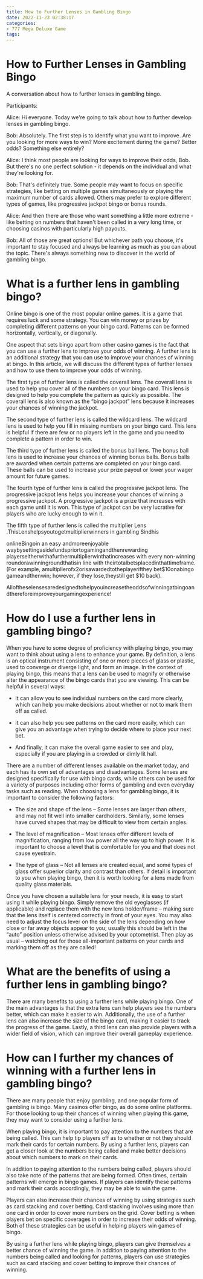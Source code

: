 ```yaml
---
title: How to Further Lenses in Gambling Bingo
date: 2022-11-23 02:38:17
categories:
- 777 Mega Deluxe Game
tags:
---
```



#  How to Further Lenses in Gambling Bingo

A conversation about how to further lenses in gambling bingo. 

Participants:

Alice: Hi everyone. Today we're going to talk about how to further develop lenses in gambling bingo.

Bob: Absolutely. The first step is to identify what you want to improve. Are you looking for more ways to win? More excitement during the game? Better odds? Something else entirely?

Alice: I think most people are looking for ways to improve their odds, Bob. But there's no one perfect solution - it depends on the individual and what they're looking for.

Bob: That's definitely true. Some people may want to focus on specific strategies, like betting on multiple games simultaneously or playing the maximum number of cards allowed. Others may prefer to explore different types of games, like progressive jackpot bingo or bonus rounds.

Alice: And then there are those who want something a little more extreme - like betting on numbers that haven't been called in a very long time, or choosing casinos with particularly high payouts.

Bob: All of those are great options! But whichever path you choose, it's important to stay focused and always be learning as much as you can about the topic. There's always something new to discover in the world of gambling bingo.

#  What is a further lens in gambling bingo? 

Online bingo is one of the most popular online games. It is a game that requires luck and some strategy. You can win money or prizes by completing different patterns on your bingo card. Patterns can be formed horizontally, vertically, or diagonally.

One aspect that sets bingo apart from other casino games is the fact that you can use a further lens to improve your odds of winning. A further lens is an additional strategy that you can use to improve your chances of winning at bingo. In this article, we will discuss the different types of further lenses and how to use them to improve your odds of winning.

The first type of further lens is called the coverall lens. The coverall lens is used to help you cover all of the numbers on your bingo card. This lens is designed to help you complete the pattern as quickly as possible. The coverall lens is also known as the “bingo jackpot” lens because it increases your chances of winning the jackpot.

The second type of further lens is called the wildcard lens. The wildcard lens is used to help you fill in missing numbers on your bingo card. This lens is helpful if there are few or no players left in the game and you need to complete a pattern in order to win.

The third type of further lens is called the bonus ball lens. The bonus ball lens is used to increase your chances of winning bonus balls. Bonus balls are awarded when certain patterns are completed on your bingo card. These balls can be used to increase your prize payout or lower your wager amount for future games.

The fourth type of further lens is called the progressive jackpot lens. The progressive jackpot lens helps you increase your chances of winning a progressive jackpot. A progressive jackpot is a prize that increases with each game until it is won. This type of jackpot can be very lucrative for players who are lucky enough to win it.

The fifth type of further lens is called the multiplier Lens .ThisLenshelpsyoutogetmultiplierwinners in gambling Sindhis 

onlineBingoin an easy andmoreenjoyable waybysettingasidefundspriortogamingandthenrewarding playerseitherwithafurthermultiplierwinthatincreases with every non-winning roundorawinningroundthatisin line with theirtotalbetsplacedinthattimeframe.(For example, amultiplierofx2orisawardedtotheplayerifthey bet$10onabingo gameandthenwin; however, if they lose,theystill get $10 back). 

Alloftheselensesaredesignedtohelpyouincreasetheoddsofwinningatbingoandthereforeimproveyourgamingexperience!

#  How do I use a further lens in gambling bingo?

When you have to some degree of proficiency with playing bingo, you may want to think about using a lens to enhance your game. By definition, a lens is an optical instrument consisting of one or more pieces of glass or plastic, used to converge or diverge light, and form an image. In the context of playing bingo, this means that a lens can be used to magnify or otherwise alter the appearance of the bingo cards that you are viewing. This can be helpful in several ways:

* It can allow you to see individual numbers on the card more clearly, which can help you make decisions about whether or not to mark them off as called.

* It can also help you see patterns on the card more easily, which can give you an advantage when trying to decide where to place your next bet.

* And finally, it can make the overall game easier to see and play, especially if you are playing in a crowded or dimly lit hall.

There are a number of different lenses available on the market today, and each has its own set of advantages and disadvantages. Some lenses are designed specifically for use with bingo cards, while others can be used for a variety of purposes including other forms of gambling and even everyday tasks such as reading. When choosing a lens for gambling bingo, it is important to consider the following factors:

* The size and shape of the lens – Some lenses are larger than others, and may not fit well into smaller cardholders. Similarly, some lenses have curved shapes that may be difficult to view from certain angles.

* The level of magnification – Most lenses offer different levels of magnification, ranging from low power all the way up to high power. It is important to choose a level that is comfortable for you and that does not cause eyestrain.

* The type of glass – Not all lenses are created equal, and some types of glass offer superior clarity and contrast than others. If detail is important to you when playing bingo, then it is worth looking for a lens made from quality glass materials.

Once you have chosen a suitable lens for your needs, it is easy to start using it while playing bingo. Simply remove the old eyeglasses (if applicable) and replace them with the new lens holder/frame – making sure that the lens itself is centered correctly in front of your eyes. You may also need to adjust the focus lever on the side of the lens depending on how close or far away objects appear to you; usually this should be left in the “auto” position unless otherwise advised by your optometrist. Then play as usual – watching out for those all-important patterns on your cards and marking them off as they are called!

#  What are the benefits of using a further lens in gambling bingo?

There are many benefits to using a further lens while playing bingo. One of the main advantages is that the extra lens can help players see the numbers better, which can make it easier to win. Additionally, the use of a further lens can also increase the size of the bingo card, making it easier to track the progress of the game. Lastly, a third lens can also provide players with a wider field of vision, which can improve their overall gameplay experience.

#  How can I further my chances of winning with a further lens in gambling bingo?

There are many people that enjoy gambling, and one popular form of gambling is bingo. Many casinos offer bingo, as do some online platforms. For those looking to up their chances of winning when playing this game, they may want to consider using a further lens.

When playing bingo, it is important to pay attention to the numbers that are being called. This can help tip players off as to whether or not they should mark their cards for certain numbers. By using a further lens, players can get a closer look at the numbers being called and make better decisions about which numbers to mark on their cards.

In addition to paying attention to the numbers being called, players should also take note of the patterns that are being formed. Often times, certain patterns will emerge in bingo games. If players can identify these patterns and mark their cards accordingly, they may be able to win the game.

Players can also increase their chances of winning by using strategies such as card stacking and cover betting. Card stacking involves using more than one card in order to cover more numbers on the grid. Cover betting is when players bet on specific coverages in order to increase their odds of winning. Both of these strategies can be useful in helping players win games of bingo.

By using a further lens while playing bingo, players can give themselves a better chance of winning the game. In addition to paying attention to the numbers being called and looking for patterns, players can use strategies such as card stacking and cover betting to improve their chances of winning.